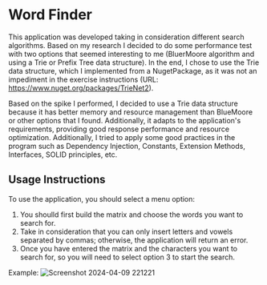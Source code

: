 # Word Finder

This application was developed taking in consideration different search algorithms. 
Based on my research I decided to do some performance test with two options that seemed interesting to me (BluerMoore algorithm and using a Trie or Prefix Tree data structure). In the end, I chose to use the Trie data structure, which I implemented from a NugetPackage, as it was not an impediment  in the exercise instructions (URL: https://www.nuget.org/packages/TrieNet2). 

Based on the spike I performed, I decided to use a Trie data structure because it has better memory and resource management than BlueMoore or other options that I found. Additionally, it adapts to the application's requirements, providing good response performance and resource optimization. Additionally, I tried to apply some good practices in the program such as Dependency Injection, Constants, Extension Methods, Interfaces, SOLID principles, etc.

## Usage Instructions

To use the application, you should select a menu option: 

1. You shoulld first build the matrix and choose the words you want to search for.
2. Take in consideration that you can only insert letters and vowels separated by commas; otherwise, the application will return an error.
3. Once you have entered the matrix and the characters you want to search for, so you will need to select option 3 to start the search.

Example:
![Screenshot 2024-04-09 221221](https://github.com/frankasg/Qu_repo/assets/40705634/c975977d-cef9-4c0d-9dfd-1a9ca8f8a4b9)
